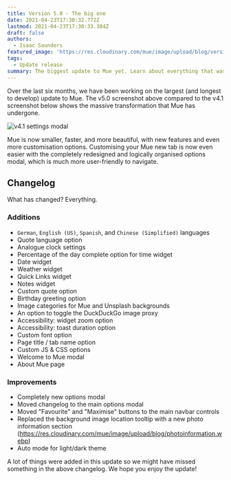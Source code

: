 ```yaml
---
title: Version 5.0 - The big one
date: 2021-04-23T17:30:32.772Z
lastmod: 2021-04-23T17:30:33.384Z
draft: false
authors:
  - Isaac Saunders
featured_image: 'https://res.cloudinary.com/mue/image/upload/blog/version-5-0-the-big-one.webp'
tags:
  - Update release
summary: The biggest update to Mue yet. Learn about everything that was added to Mue in the new 5.0 release.
---
```


Over the last six months, we have been working on the largest (and longest to develop) update to Mue. The v5.0 screenshot above compared to the v4.1 screenshot below shows the massive transformation that Mue has undergone.

![v4.1 settings modal](https://res.cloudinary.com/mue/image/upload/blog/version-4-1.webp)

Mue is now smaller, faster, and more beautiful, with new features and even more customisation options. Customising your Mue new tab is now even easier with the completely redesigned and logically organised options modal, which is much more user-friendly to navigate.

## Changelog

What has changed? Everything.

### Additions

- `German`, `English (US)`, `Spanish`, and `Chinese (Simplified)` languages
- Quote language option
- Analogue clock settings
- Percentage of the day complete option for time widget
- Date widget
- Weather widget
- Quick Links widget
- Notes widget
- Custom quote option
- Birthday greeting option
- Image categories for Mue and Unsplash backgrounds
- An option to toggle the DuckDuckGo image proxy
- Accessibility: widget zoom option
- Accessibility: toast duration option
- Custom font option
- Page title / tab name option
- Custom JS & CSS options
- Welcome to Mue modal
- About Mue page

### Improvements

- Completely new options modal
- Moved changelog to the main options modal
- Moved "Favourite" and "Maximise" buttons to the main navbar controls
- Replaced the background image location tooltip with a new photo information section (<https://res.cloudinary.com/mue/image/upload/blog/photoinformation.webp>)
- Auto mode for light/dark theme

A lot of things were added in this update so we might have missed something in the above changelog. We hope you enjoy the update!
